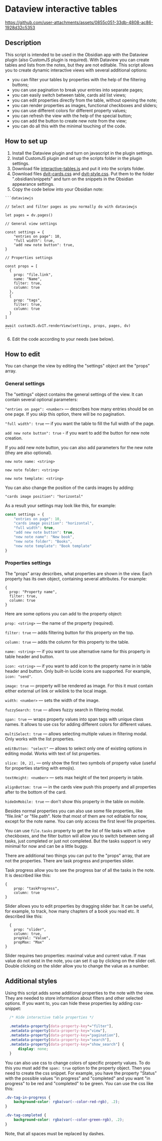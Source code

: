 # Dataview interactive tables

https://github.com/user-attachments/assets/0855c051-33db-4808-ac86-1928d32c5353

## Description

This script is intended to be used in the Obsidian app with the Dataview plugin (also CustomJS plugin is required). With Dataview you can create tables and lists from the notes, but they are not editable. This script allows you to create dynamic interactive views with several additional options:
- you can filter your tables by properties with the help of the filtering buttons;
- you can use pagination to break your entries into separate pages;
- you can easily switch between table, cards ald list views;
- you can edit properties directly from the table, without opening the note;
- you can render properties as images, functional checkboxes and sliders;
- you can use different colors for different property values;
- you can refresh the view with the help of the special button;
- you can add the button to create new note from the view;
- you can do all this with the minimal touching of the code.

## How to set up

1. Install the Dataview plugin and turn on javascript in the plugin settings.
2. Install CustomJS plugin and set up the scripts folder in the plugin settings.
3. Download file [interactive-tables.js](https://github.com/anareaty/obsidian-snippets/blob/main/Dataview-interactive-tables/interactive-tables.js) and put it into the scripts folder.
4. Download files [dvit-cards.css](https://github.com/anareaty/obsidian-snippets/blob/main/Dataview-interactive-tables/dvit-cards.css) and [dvit-style.css](https://github.com/anareaty/obsidian-snippets/blob/main/Dataview-interactive-tables/dvit-style.css). Put them to the folder ".obsidian/snippets" and turn on the snippets in the Obsidian appearance settings.
5. Copy the code below into your Obsidian note:

````
```dataviewjs

// Select and filter pages as you normally do with dataviewjs

let pages = dv.pages()

// General view settings

const settings = {
    "entries on page": 10,
    "full width": true,
    "add new note button": true,
}

// Properties settings

const props = [
  {
    prop: "file.link", 
    name: "Name",
    filter: true,
    column: true
  },
  {
    prop: "tags",
    filter: true,
    column: true
  }
] 

await customJS.dvIT.renderView(settings, props, pages, dv)
```
````

6. Edit the code according to your needs (see below).

## How to edit

You can change the view by editing the "settings" object ant the "props" array.

### General settings

The "settings" object contains the general settings of the view. It can contain several optional parameters:

`"entries on page": <number>` — describes how many entries should be on one page. If you skip this option, there will be no pagination.

`"full width": true` — if you want the table to fill the full width of the page.

`add new note button": true` - if you want to add the button for new note creation. 

If you add new note button, you can also add parameters for the new note (they are also optional).

`new note name: <string>`

`new note folder: <string>`

`new note template: <string>`

You can also change the position of the cards images by adding:

`"cards image position": "horizontal"`

As a result your settings may look like this, for example: 

```js
const settings = {
    "entries on page": 10,
    "cards image position": "horizontal",
    "full width": true,
    "add new note button": true,
    "new note name": "New book",
    "new note folder": "Books",
    "new note template": "Book template"
}
```

### Properties settings

The "props" array describes, what properties are shown in the view. Each property has its own object, containing several attributes. For example:

```
{
  prop: "Property name",
  filter: true,
  column: true
}
```
Here are some options you can add to the property object:

`prop: <string>` — the name of the property (required).

`filter: true` — adds filtering button for this property on the top.

`column: true` — adds the column for this property to the table.

`name: <string>` — if you want to use alternative name for this property in table header and button.

`icon: <string>` — if you want to add icon to the property name in in table header and button. Only built-in lucide icons are supported. For example, `icon: "send"`.

`image: true` — property will be rendered as image. For this it must contain either external url link or wikilink to the local image.

`width: <number>` — sets the width of the image.

`fuzzySearch: true` — allows fuzzy search in filtering modal.

`span: true` — wraps property values into span tags with unique class names. It allows to use css for adding different colors for different values.

`multiSelect: true` — allows selecting multiple values in filtering modal. Only works with the list properties.

`editButton: "select"` — allows to select only one of existing options in editing modal. Works with text of list properties.

`slice: [0, 2],` — only show the first two symbols of property value (useful for properties starting with emojis).

`textHeight: <number>` — sets max height of the text property in table.

`alignBottom: true` — in the cards view push this property and all properties after to the bottom of the card.

`hideOnMobile: true` — don't show this property in the table on mobile.

Besides normal properties you can also use some file properties, like "file.link" or "file.path". Note that most of them are not editable for now, except for the note name. You can only access the first level file properties. 

You can use `file.tasks` property to get the list of file tasks with active checkboxes, and the filter button will allow you to switch between seing all tasks, just completed or just not completed. But the tasks support is very minimal for now and can be a little buggy.

There are additional two things you can put to the "props" array, that are not the properties. There are task progress and properties slider.

Task progress allow you to see the progress bar of all the tasks in the note. It is described like this:

```
{
    prop: "taskProgress",
    column: true  
}
```

Slider allows you to edit properties by dragging slider bar. It can be useful, for example, to track, how many chapters of a book you read etc. It described like this:

```
  {
    prop: "slider",
    column: true,
    propVal: "Value",
    propMax: "Max"
}
```
Slider requires two properties: maximal value and current value. If max value do not exist in the note, you can set it up by clicking on the slider cell. Double clicking on the slider allow you to change the value as a number.

## Additional styles

Using this script adds some additional properties to the note with the view. They are needed to store information about filters and other selected options. If you want to, you can hide these properties by adding css-snippet:

```css
  /* Hide interactive table properties */
  
  .metadata-property[data-property-key*="filter"],
  .metadata-property[data-property-key="view"],
  .metadata-property[data-property-key="pagination"],
  .metadata-property[data-property-key="search"],
  .metadata-property[data-property-key="show_search"] {
      display: none;
  }
```

You can also use css to change colors of specific property values. To do this you must add the `span: true` option to the property object. Then you need to create the css snippet. For example, you have the property "Status" with the possible values "in progress" and "completed" and you want "in progress" to be red and "completed" to be green. You can use the css like this:

```css
.dv-tag-in-progress {
    background-color: rgba(var(--color-red-rgb), .2);
}

.dv-tag-completed {
    background-color: rgba(var(--color-green-rgb), .2);
}
```

Note, that all spaces must be replaced by dashes.
